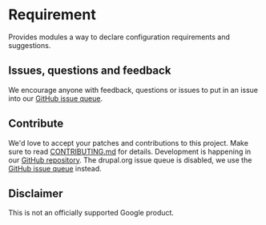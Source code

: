 # Requirement

Provides modules a way to declare configuration requirements and suggestions.

## Issues, questions and feedback

We encourage anyone with feedback, questions or issues to put in an issue into
our [GitHub issue queue](https://github.com/apigee/requirement-drupal/issues).

## Contribute

We'd love to accept your patches and contributions to this project. Make sure to read [CONTRIBUTING.md](CONTRIBUTING.md) for details.
Development is happening in our [GitHub repository](https://github.com/apigee/requirement-drupal). The drupal.org issue
queue is disabled, we use the [GitHub issue queue](https://github.com/apigee/requirement-drupal/issues) instead.

## Disclaimer

This is not an officially supported Google product.
